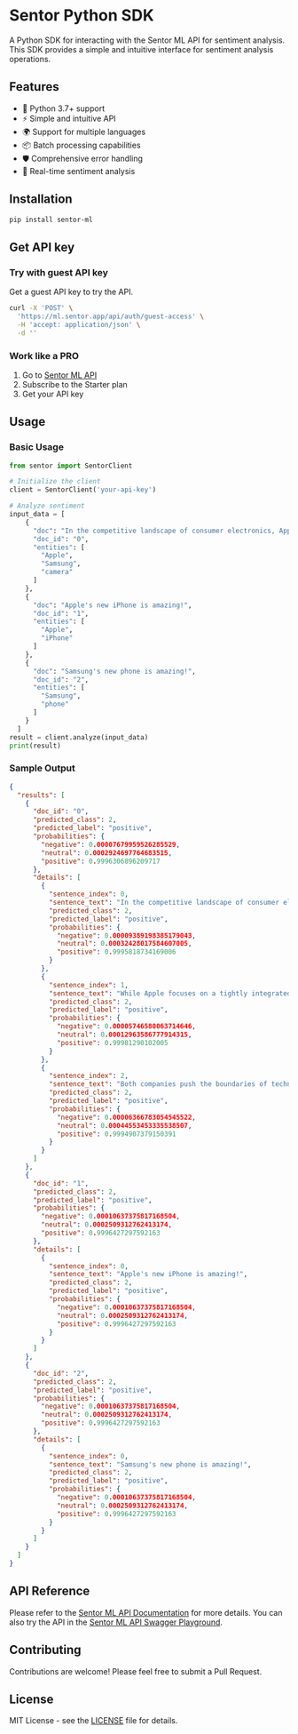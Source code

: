 # Sentor Python SDK

A Python SDK for interacting with the Sentor ML API for sentiment analysis. This SDK provides a simple and intuitive interface for sentiment analysis operations.

## Features

- 🚀 Python 3.7+ support
- ⚡ Simple and intuitive API
- 🌍 Support for multiple languages
- 📦 Batch processing capabilities
- 🛡️ Comprehensive error handling
- 🔄 Real-time sentiment analysis

## Installation

```bash
pip install sentor-ml
```

## Get API key

### Try with guest API key
Get a guest API key to try the API.

```bash
curl -X 'POST' \
  'https://ml.sentor.app/api/auth/guest-access' \
  -H 'accept: application/json' \
  -d ''
```

### Work like a PRO

1. Go to [Sentor ML API](https://ml.sentor.app)
2. Subscribe to the Starter plan
3. Get your API key

## Usage

### Basic Usage

```python
from sentor import SentorClient

# Initialize the client
client = SentorClient('your-api-key')

# Analyze sentiment
input_data = [
    {
      "doc": "In the competitive landscape of consumer electronics, Apple and Samsung continue to lead the market with innovative products and strong brand loyalty. While Apple focuses on a tightly integrated ecosystem with devices like the iPhone, iPad, and Mac, Samsung excels in offering a wide range of options across various price points, especially in its Galaxy smartphone lineup. Both companies push the boundaries of technology, from cutting-edge chipsets to advanced camera systems, often setting industry trends that others follow.",
      "doc_id": "0",
      "entities": [
        "Apple",
        "Samsung",
        "camera"
      ]
    },
    {
      "doc": "Apple's new iPhone is amazing!",
      "doc_id": "1",
      "entities": [
        "Apple",
        "iPhone"
      ]
    },
    {
      "doc": "Samsung's new phone is amazing!",
      "doc_id": "2",
      "entities": [
        "Samsung",
        "phone"
      ]
    }
  ]
result = client.analyze(input_data)
print(result)
```

### Sample Output

```json
{
  "results": [
    {
      "doc_id": "0",
      "predicted_class": 2,
      "predicted_label": "positive",
      "probabilities": {
        "negative": 0.00007679959526285529,
        "neutral": 0.0002924697764683515,
        "positive": 0.9996306896209717
      },
      "details": [
        {
          "sentence_index": 0,
          "sentence_text": "In the competitive landscape of consumer electronics, Apple and Samsung continue to lead the market with innovative products and strong brand loyalty.",
          "predicted_class": 2,
          "predicted_label": "positive",
          "probabilities": {
            "negative": 0.00009389198385179043,
            "neutral": 0.00032428017584607005,
            "positive": 0.9995818734169006
          }
        },
        {
          "sentence_index": 1,
          "sentence_text": "While Apple focuses on a tightly integrated ecosystem with devices like the iPhone, iPad, and Mac, Samsung excels in offering a wide range of options across various price points, especially in its Galaxy smartphone lineup.",
          "predicted_class": 2,
          "predicted_label": "positive",
          "probabilities": {
            "negative": 0.00005746580063714646,
            "neutral": 0.00012963586777914315,
            "positive": 0.99981290102005
          }
        },
        {
          "sentence_index": 2,
          "sentence_text": "Both companies push the boundaries of technology, from cutting-edge chipsets to advanced camera systems, often setting industry trends that others follow.",
          "predicted_class": 2,
          "predicted_label": "positive",
          "probabilities": {
            "negative": 0.00006366783054545522,
            "neutral": 0.00044553453335538507,
            "positive": 0.9994907379150391
          }
        }
      ]
    },
    {
      "doc_id": "1",
      "predicted_class": 2,
      "predicted_label": "positive",
      "probabilities": {
        "negative": 0.00010637375817168504,
        "neutral": 0.0002509312762413174,
        "positive": 0.9996427297592163
      },
      "details": [
        {
          "sentence_index": 0,
          "sentence_text": "Apple's new iPhone is amazing!",
          "predicted_class": 2,
          "predicted_label": "positive",
          "probabilities": {
            "negative": 0.00010637375817168504,
            "neutral": 0.0002509312762413174,
            "positive": 0.9996427297592163
          }
        }
      ]
    },
    {
      "doc_id": "2",
      "predicted_class": 2,
      "predicted_label": "positive",
      "probabilities": {
        "negative": 0.00010637375817168504,
        "neutral": 0.0002509312762413174,
        "positive": 0.9996427297592163
      },
      "details": [
        {
          "sentence_index": 0,
          "sentence_text": "Samsung's new phone is amazing!",
          "predicted_class": 2,
          "predicted_label": "positive",
          "probabilities": {
            "negative": 0.00010637375817168504,
            "neutral": 0.0002509312762413174,
            "positive": 0.9996427297592163
          }
        }
      ]
    }
  ]
}
```

## API Reference

Please refer to the [Sentor ML API Documentation](https://ml.sentor.app/docs/guide/) for more details.
You can also try the API in the [Sentor ML API Swagger Playground](https://ml.sentor.app/docs).

## Contributing

Contributions are welcome! Please feel free to submit a Pull Request.

## License

MIT License - see the [LICENSE](LICENSE) file for details.
